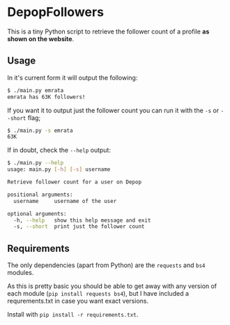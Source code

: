 # DepopFollowers

This is a tiny Python script to retrieve the follower count of a profile **as shown on the website**.


## Usage

In it's current form it will output the following:

```sh
$ ./main.py emrata
emrata has 63K followers!
```

If you want it to output just the follower count you can run it with the `-s` or `--short` flag;

```sh
$ ./main.py -s emrata
63K
```

If in doubt, check the `--help` output:

```sh
$ ./main.py --help
usage: main.py [-h] [-s] username

Retrieve follower count for a user on Depop

positional arguments:
  username     username of the user

optional arguments:
  -h, --help   show this help message and exit
  -s, --short  print just the follower count
```

## Requirements

The only dependencies (apart from Python) are the `requests` and `bs4` modules.

As this is pretty basic you should be able to get away with any version of each module (`pip install requests bs4`), but I have included a requrements.txt in case you want exact versions.

Install with `pip install -r requirements.txt`.
